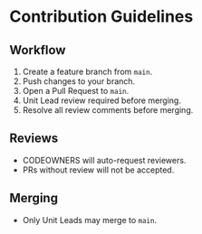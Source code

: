 # Contribution Guidelines

## Workflow
1. Create a feature branch from `main`.
2. Push changes to your branch.
3. Open a Pull Request to `main`.
4. Unit Lead review required before merging.
5. Resolve all review comments before merging.

## Reviews
- CODEOWNERS will auto-request reviewers.
- PRs without review will not be accepted.

## Merging
- Only Unit Leads may merge to `main`.
